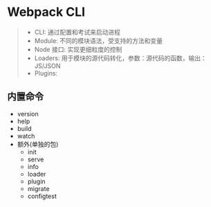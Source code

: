 # Webpack CLI

> - CLI: 通过配置和考试来启动进程
> - Module: 不同的模块语法，受支持的方法和变量
> - Node 接口: 实现更细粒度的控制
> - Loaders: 用于模块的源代码转化，参数：源代码的函数，输出：JS/JSON
> - Plugins:

## 内置命令

- version
- help
- build
- watch
- 额外(单独的包)
  - init
  - serve
  - info
  - loader
  - plugin
  - migrate
  - configtest

